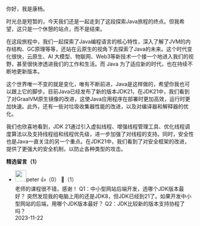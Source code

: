 你好，我是康杨。

时光总是短暂的，今天我们还是一起走到了这段探索Java旅程的终点。但我希望，这只是一个休憩的站点，而不是结束。

在这段旅程中，我们一起探索了Java编程语言的核心特性，深入了解了JVM的内存结构、GC原理等等，还站在云原生的视角下去探索了Java的未来。这个时代变化很快，云原生、AI 大模型、物联网、Web3等新技术一个接一个地进入我们的视野，甚至很快渗透进我们的工作和生活。而 Java 为了适应新的时代，也在持续不断地更新版本。

这个世界唯一不变的就是变化，唯有不断前进，Java是这样做的，希望你我也可以跟上它的脚步。目前Java已经发布了新的版本JDK21，在JDK21中，我们看到了对GraalVM原生镜像的改进，这使Java应用程序在部署时更加高效，运行时更加快速。此外，还有一些对垃圾收集器性能的改进，以及对编译器和解释器的优化。

我们也欣喜地看到，JDK 21通过引入虚拟线程、增强线程管理工具、优化线程调度算法以及支持线程组和线程优先级，进一步加强了对线程的支持。同时，安全性也是Java一直关注的另一个重点。在JDK21中，我们看到了对安全框架的改进，提供了更强大的安全机制，以防止各种类型的攻击。
<div><strong>精选留言（1）</strong></div><ul>
<li><img src="https://static001.geekbang.org/account/avatar/00/10/25/87/f3a69d1b.jpg" width="30px"><span>peter</span> 👍（0） 💬（1）<div>老师的课程很不错，感谢！
Q1：中小型网站后端开发，选哪个JDK版本最好？
突然发现我的电脑上用的还是JDK8，但JDK已经到21了。如果开发中小型网站的后端，用哪个JDK版本最好？
Q2：JDK比较新的版本支持协程了吗？</div>2023-11-22</li><br/>
</ul>